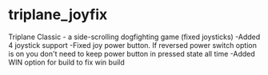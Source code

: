 # triplane_joyfix
Triplane Classic - a side-scrolling dogfighting game (fixed joysticks)
-Added 4 joystick support
-Fixed joy power button. If reversed power switch option is on you don't need to keep power button in pressed state all time
-Added WIN option for build to fix win build
